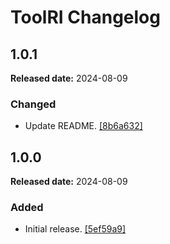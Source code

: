# ToolRI Changelog

## 1.0.1

**Released date:** 2024-08-09

### Changed

- Update README. [[8b6a632]](https://github.com/Victorgonl/ToolRI/commit/8b6a632)

## 1.0.0

**Released date:** 2024-08-09

### Added

- Initial release. [[5ef59a9]](https://github.com/Victorgonl/ToolRI/commit/5ef59a9)